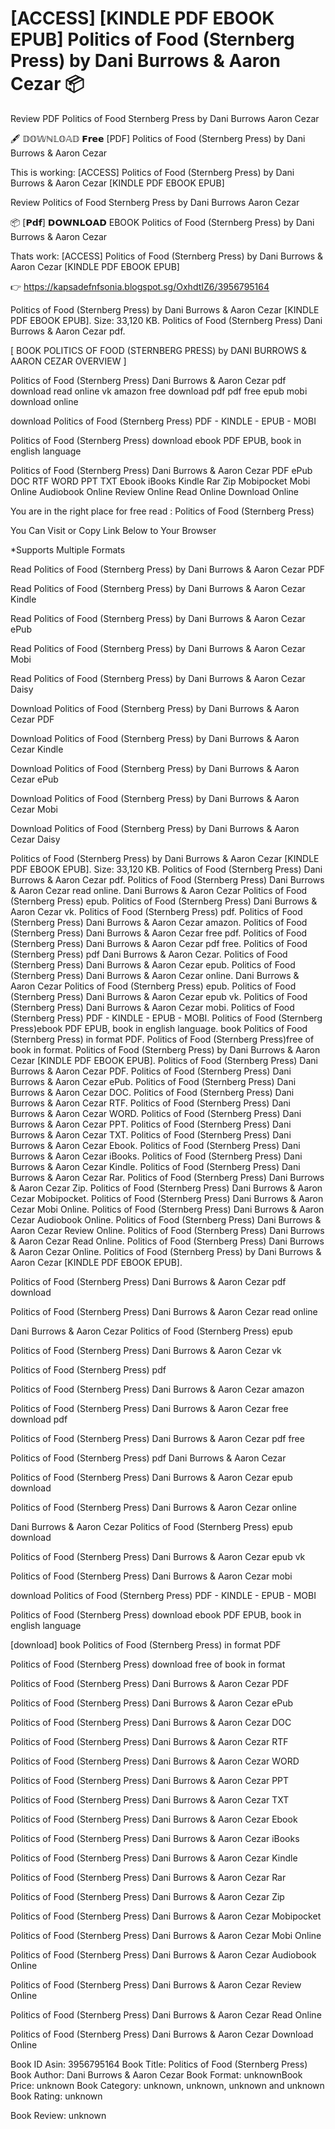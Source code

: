 # [ACCESS] [KINDLE PDF EBOOK EPUB] Politics of Food (Sternberg Press) by  Dani Burrows &  Aaron Cezar 📦
Review PDF Politics of Food Sternberg Press by Dani Burrows Aaron Cezar

🖋️ 𝔻𝕆𝕎ℕ𝕃𝕆𝔸𝔻 𝗙𝗿𝗲𝗲 [PDF] Politics of Food (Sternberg Press) by Dani Burrows & Aaron Cezar

This is working: [ACCESS] Politics of Food (Sternberg Press) by Dani Burrows & Aaron Cezar [KINDLE PDF EBOOK EPUB]


Review Politics of Food Sternberg Press by Dani Burrows Aaron Cezar

📦 [𝗣𝗱𝗳] 𝗗𝗢𝗪𝗡𝗟𝗢𝗔𝗗 EBOOK Politics of Food (Sternberg Press) by Dani Burrows & Aaron Cezar

Thats work: [ACCESS] Politics of Food (Sternberg Press) by Dani Burrows & Aaron Cezar [KINDLE PDF EBOOK EPUB]



👉 https://kapsadefnfsonia.blogspot.sg/OxhdtIZ6/3956795164



Politics of Food (Sternberg Press) by Dani Burrows & Aaron Cezar [KINDLE PDF EBOOK EPUB]. Size: 33,120 KB. Politics of Food (Sternberg Press) Dani Burrows & Aaron Cezar pdf.

[ BOOK POLITICS OF FOOD (STERNBERG PRESS) by DANI BURROWS & AARON CEZAR OVERVIEW ]

Politics of Food (Sternberg Press) Dani Burrows & Aaron Cezar pdf download read online vk amazon free download pdf pdf free epub mobi download online

download Politics of Food (Sternberg Press) PDF - KINDLE - EPUB - MOBI

Politics of Food (Sternberg Press) download ebook PDF EPUB, book in english language

Politics of Food (Sternberg Press) Dani Burrows & Aaron Cezar PDF ePub DOC RTF WORD PPT TXT Ebook iBooks Kindle Rar Zip Mobipocket Mobi Online Audiobook Online Review Online Read Online Download Online

You are in the right place for free read : Politics of Food (Sternberg Press)

You Can Visit or Copy Link Below to Your Browser

*Supports Multiple Formats

Read Politics of Food (Sternberg Press) by Dani Burrows & Aaron Cezar PDF

Read Politics of Food (Sternberg Press) by Dani Burrows & Aaron Cezar Kindle

Read Politics of Food (Sternberg Press) by Dani Burrows & Aaron Cezar ePub

Read Politics of Food (Sternberg Press) by Dani Burrows & Aaron Cezar Mobi

Read Politics of Food (Sternberg Press) by Dani Burrows & Aaron Cezar Daisy

Download Politics of Food (Sternberg Press) by Dani Burrows & Aaron Cezar PDF

Download Politics of Food (Sternberg Press) by Dani Burrows & Aaron Cezar Kindle

Download Politics of Food (Sternberg Press) by Dani Burrows & Aaron Cezar ePub

Download Politics of Food (Sternberg Press) by Dani Burrows & Aaron Cezar Mobi

Download Politics of Food (Sternberg Press) by Dani Burrows & Aaron Cezar Daisy

Politics of Food (Sternberg Press) by Dani Burrows & Aaron Cezar [KINDLE PDF EBOOK EPUB]. Size: 33,120 KB. Politics of Food (Sternberg Press) Dani Burrows & Aaron Cezar pdf. Politics of Food (Sternberg Press) Dani Burrows & Aaron Cezar read online. Dani Burrows & Aaron Cezar Politics of Food (Sternberg Press) epub. Politics of Food (Sternberg Press) Dani Burrows & Aaron Cezar vk. Politics of Food (Sternberg Press) pdf. Politics of Food (Sternberg Press) Dani Burrows & Aaron Cezar amazon. Politics of Food (Sternberg Press) Dani Burrows & Aaron Cezar free pdf. Politics of Food (Sternberg Press) Dani Burrows & Aaron Cezar pdf free. Politics of Food (Sternberg Press) pdf Dani Burrows & Aaron Cezar. Politics of Food (Sternberg Press) Dani Burrows & Aaron Cezar epub. Politics of Food (Sternberg Press) Dani Burrows & Aaron Cezar online. Dani Burrows & Aaron Cezar Politics of Food (Sternberg Press) epub. Politics of Food (Sternberg Press) Dani Burrows & Aaron Cezar epub vk. Politics of Food (Sternberg Press) Dani Burrows & Aaron Cezar mobi. Politics of Food (Sternberg Press) PDF - KINDLE - EPUB - MOBI. Politics of Food (Sternberg Press)ebook PDF EPUB, book in english language. book Politics of Food (Sternberg Press) in format PDF. Politics of Food (Sternberg Press)free of book in format. Politics of Food (Sternberg Press) by Dani Burrows & Aaron Cezar [KINDLE PDF EBOOK EPUB]. Politics of Food (Sternberg Press) Dani Burrows & Aaron Cezar PDF. Politics of Food (Sternberg Press) Dani Burrows & Aaron Cezar ePub. Politics of Food (Sternberg Press) Dani Burrows & Aaron Cezar DOC. Politics of Food (Sternberg Press) Dani Burrows & Aaron Cezar RTF. Politics of Food (Sternberg Press) Dani Burrows & Aaron Cezar WORD. Politics of Food (Sternberg Press) Dani Burrows & Aaron Cezar PPT. Politics of Food (Sternberg Press) Dani Burrows & Aaron Cezar TXT. Politics of Food (Sternberg Press) Dani Burrows & Aaron Cezar Ebook. Politics of Food (Sternberg Press) Dani Burrows & Aaron Cezar iBooks. Politics of Food (Sternberg Press) Dani Burrows & Aaron Cezar Kindle. Politics of Food (Sternberg Press) Dani Burrows & Aaron Cezar Rar. Politics of Food (Sternberg Press) Dani Burrows & Aaron Cezar Zip. Politics of Food (Sternberg Press) Dani Burrows & Aaron Cezar Mobipocket. Politics of Food (Sternberg Press) Dani Burrows & Aaron Cezar Mobi Online. Politics of Food (Sternberg Press) Dani Burrows & Aaron Cezar Audiobook Online. Politics of Food (Sternberg Press) Dani Burrows & Aaron Cezar Review Online. Politics of Food (Sternberg Press) Dani Burrows & Aaron Cezar Read Online. Politics of Food (Sternberg Press) Dani Burrows & Aaron Cezar Online. Politics of Food (Sternberg Press) by Dani Burrows & Aaron Cezar [KINDLE PDF EBOOK EPUB].

Politics of Food (Sternberg Press) Dani Burrows & Aaron Cezar pdf download

Politics of Food (Sternberg Press) Dani Burrows & Aaron Cezar read online

Dani Burrows & Aaron Cezar Politics of Food (Sternberg Press) epub

Politics of Food (Sternberg Press) Dani Burrows & Aaron Cezar vk

Politics of Food (Sternberg Press) pdf

Politics of Food (Sternberg Press) Dani Burrows & Aaron Cezar amazon

Politics of Food (Sternberg Press) Dani Burrows & Aaron Cezar free download pdf

Politics of Food (Sternberg Press) Dani Burrows & Aaron Cezar pdf free

Politics of Food (Sternberg Press) pdf Dani Burrows & Aaron Cezar

Politics of Food (Sternberg Press) Dani Burrows & Aaron Cezar epub download

Politics of Food (Sternberg Press) Dani Burrows & Aaron Cezar online

Dani Burrows & Aaron Cezar Politics of Food (Sternberg Press) epub download

Politics of Food (Sternberg Press) Dani Burrows & Aaron Cezar epub vk

Politics of Food (Sternberg Press) Dani Burrows & Aaron Cezar mobi

download Politics of Food (Sternberg Press) PDF - KINDLE - EPUB - MOBI

Politics of Food (Sternberg Press) download ebook PDF EPUB, book in english language

[download] book Politics of Food (Sternberg Press) in format PDF

Politics of Food (Sternberg Press) download free of book in format

Politics of Food (Sternberg Press) Dani Burrows & Aaron Cezar PDF

Politics of Food (Sternberg Press) Dani Burrows & Aaron Cezar ePub

Politics of Food (Sternberg Press) Dani Burrows & Aaron Cezar DOC

Politics of Food (Sternberg Press) Dani Burrows & Aaron Cezar RTF

Politics of Food (Sternberg Press) Dani Burrows & Aaron Cezar WORD

Politics of Food (Sternberg Press) Dani Burrows & Aaron Cezar PPT

Politics of Food (Sternberg Press) Dani Burrows & Aaron Cezar TXT

Politics of Food (Sternberg Press) Dani Burrows & Aaron Cezar Ebook

Politics of Food (Sternberg Press) Dani Burrows & Aaron Cezar iBooks

Politics of Food (Sternberg Press) Dani Burrows & Aaron Cezar Kindle

Politics of Food (Sternberg Press) Dani Burrows & Aaron Cezar Rar

Politics of Food (Sternberg Press) Dani Burrows & Aaron Cezar Zip

Politics of Food (Sternberg Press) Dani Burrows & Aaron Cezar Mobipocket

Politics of Food (Sternberg Press) Dani Burrows & Aaron Cezar Mobi Online

Politics of Food (Sternberg Press) Dani Burrows & Aaron Cezar Audiobook Online

Politics of Food (Sternberg Press) Dani Burrows & Aaron Cezar Review Online

Politics of Food (Sternberg Press) Dani Burrows & Aaron Cezar Read Online

Politics of Food (Sternberg Press) Dani Burrows & Aaron Cezar Download Online

Book ID Asin: 3956795164
Book Title: Politics of Food (Sternberg Press)
Book Author: Dani Burrows & Aaron Cezar
Book Format: unknownBook Price: unknown
Book Category: unknown, unknown, unknown and unknown
Book Rating: unknown

Book Review: unknown
